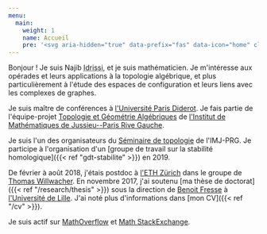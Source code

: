```yaml
---
menu:
  main:
    weight: 1
    name: Accueil
    pre: '<svg aria-hidden="true" data-prefix="fas" data-icon="home" class="svg-inline--fa fa-home fa-w-18" role="img" xmlns="http://www.w3.org/2000/svg" viewBox="0 0 576 512"><path fill="currentColor" d="M488 312.7V456c0 13.3-10.7 24-24 24H348c-6.6 0-12-5.4-12-12V356c0-6.6-5.4-12-12-12h-72c-6.6 0-12 5.4-12 12v112c0 6.6-5.4 12-12 12H112c-13.3 0-24-10.7-24-24V312.7c0-3.6 1.6-7 4.4-9.3l188-154.8c4.4-3.6 10.8-3.6 15.3 0l188 154.8c2.7 2.3 4.3 5.7 4.3 9.3zm83.6-60.9L488 182.9V44.4c0-6.6-5.4-12-12-12h-56c-6.6 0-12 5.4-12 12V117l-89.5-73.7c-17.7-14.6-43.3-14.6-61 0L4.4 251.8c-5.1 4.2-5.8 11.8-1.6 16.9l25.5 31c4.2 5.1 11.8 5.8 16.9 1.6l235.2-193.7c4.4-3.6 10.8-3.6 15.3 0l235.2 193.7c5.1 4.2 12.7 3.5 16.9-1.6l25.5-31c4.2-5.2 3.4-12.7-1.7-16.9z"></path></svg>'
---
```


Bonjour ! Je suis Najib <abbr title="Mon nom complet est « Idrissi Kaïtouni ». Je préfère utiliser « Idrissi » dans les milieux académiques pour plus de simplicité et pour éviter certains problèmes – par exemple, des systèmes informatiques qui croient que « Idrissi » est mon deuxième prénom et qu'il faut m'appeler « NI Kaïtouni »...).">Idrissi</abbr>, et je suis mathématicien.
Je m'intéresse aux opérades et leurs applications à la topologie algébrique, et plus particulièrement à l'étude des espaces de configuration et leurs liens avec les complexes de graphes.

Je suis maître de conférences à [l'Université Paris Diderot](https://www.univ-paris-diderot.fr).
Je fais partie de l'équipe-projet [Topologie et Géométrie Algébriques](https://www.imj-prg.fr/tga/) de [l'Institut de Mathématiques de Jussieu--Paris Rive Gauche](https://www.imj-prg.fr).

Je suis l'un des organisateurs du [Séminaire de topologie](https://www.imj-prg.fr/spip.php?article67) de l'IMJ-PRG.
Je participe à l'organisation d'un [groupe de travail sur la stabilité homologique]({{< ref "gdt-stabilite" >}}) en 2019.

De février à août 2018, j'étais postdoc à [l'ETH Zürich](https://www.ethz.ch/) dans le groupe de [Thomas Willwacher](https://people.math.ethz.ch/~wilthoma/).
En novembre 2017, j'ai soutenu [ma thèse de doctorat]({{< ref "/research/thesis" >}}) sous la direction de [Benoit Fresse](https://math.univ-lille1.fr/~fresse/) à [l'Université de Lille](https://www.univ-lille.fr).
J'ai noté plus d'informations dans [mon CV]({{< ref "/cv" >}}).

Je suis actif sur [MathOverflow](https://mathoverflow.net/users/36146/najib-idrissi) et [Math StackExchange](https://math.stackexchange.com/users/10014/najib-idrissi).
